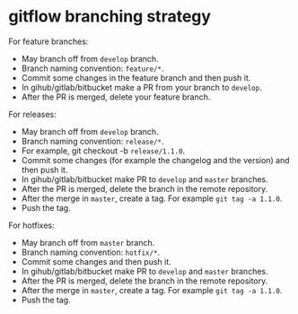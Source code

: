 # gitflow branching strategy

For feature branches:

- May branch off from `develop` branch.
- Branch naming convention: `feature/*`.
- Commit some changes in the feature branch and then push it.
- In gihub/gitlab/bitbucket make a PR from your branch to `develop`.
- After the PR is merged, delete your feature branch.

For releases:

- May branch off from `develop` branch.
- Branch naming convention: `release/*`.
- For example, git checkout -b `release/1.1.0`.
- Commit some changes (for example the changelog and the version) and then push it.
- In gihub/gitlab/bitbucket make PR to `develop` and `master` branches.
- After the PR is merged, delete the branch in the remote repository.
- After the merge in `master`, create a tag. For example `git tag -a 1.1.0`.
- Push the tag.

For hotfixes:

- May branch off from `master` branch.
- Branch naming convention: `hotfix/*`.
- Commit some changes and then push it.
- In gihub/gitlab/bitbucket make PR to `develop` and `master` branches.
- After the PR is merged, delete the branch in the remote repository.
- After the merge in `master`, create a tag. For example `git tag -a 1.1.0`.
- Push the tag.
